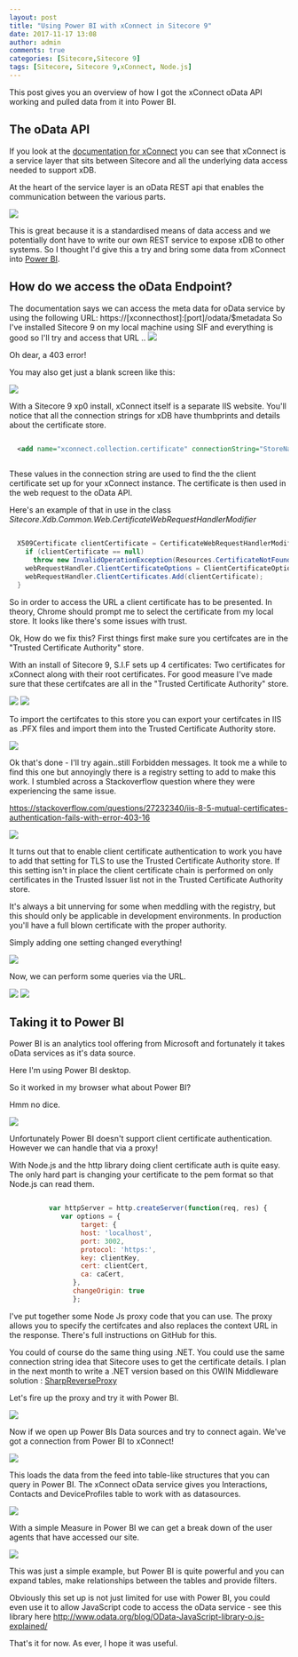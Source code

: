 ```yaml
---
layout: post
title: "Using Power BI with xConnect in Sitecore 9"
date: 2017-11-17 13:08
author: admin
comments: true
categories: [Sitecore,Sitecore 9]
tags: [Sitecore, Sitecore 9,xConnect, Node.js]
---
```


<span class="dropcap">T</span>his post gives you an overview of how I got the xConnect oData API working and pulled data from it into Power BI. 
<!-- more -->

<h2>The oData API </h2>
If you look at the <a href="https://doc.sitecore.net/developers/xp/xconnect/xconnect-overview/index.html" target="_new">documentation for xConnect</a> you can see that xConnect is a service layer that sits between Sitecore and all the underlying data access needed to support xDB.

At the heart of the service layer is an oData REST api that enables the communication between the various parts. 

<img src="/assets/img/xconnect-advanced.PNG"/>

This is great because it is a standardised means of data access and we potentially dont have to write our own REST service to expose xDB to other systems.
So I thought I'd give this a try and bring some data from xConnect into <a href="https://Power BI.microsoft.com/en-us/" target="_new">Power BI</a>.

<h2>How do we access the oData Endpoint?</h2>
The documentation says we can access the meta data for oData service by using the following URL: https://[xconnecthost]:[port]/odata/$metadata 
So I've installed Sitecore 9 on my local machine using SIF and everything is good so I'll try and access that URL ..

<img src="/assets/img/403.PNG"/>

Oh dear, a 403 error! 

You may also get just a blank screen like this:


<img src="/assets/img/blankscreen.PNG"/>

With a Sitecore 9 xp0 install, xConnect itself is a separate IIS website. You'll notice that all the connection strings for xDB have thumbprints and details about the certificate store.

``` xml

  <add name="xconnect.collection.certificate" connectionString="StoreName=My;StoreLocation=LocalMachine;FindType=FindByThumbprint;FindValue=53FA51C904F2B281811B44D08E86F69C324F6647" />
  
 ```
  
 These values in the connection string are used to find the the client certificate set up for your xConnect instance. The certificate is then used in the web request to the oData API.
  
 
 Here's an example of that in use in the class <i>Sitecore.Xdb.Common.Web.CertificateWebRequestHandlerModifier</i>
  
  ```csharp
  
    X509Certificate clientCertificate = CertificateWebRequestHandlerModifier.FindClientCertificate(this.StoreName, this.StoreLocation, this.FindType, this.FindValue);
      if (clientCertificate == null)
        throw new InvalidOperationException(Resources.CertificateNotFound);
      webRequestHandler.ClientCertificateOptions = ClientCertificateOption.Manual;
      webRequestHandler.ClientCertificates.Add(clientCertificate);
    }
  
```

So in order to access the URL a client certificate has to be presented. 
In theory, Chrome should prompt me to select the certificate from my local store. It looks like there's some issues with trust.


Ok, How do we fix this? First things first make sure you certifcates are in the "Trusted Certificate Authority" store. 

With an install of Sitecore 9, S.I.F sets up 4 certificates: Two certificates for xConnect along with their root certificates.
For good measure I've made sure that these certifcates are all in the "Trusted Certificate Authority" store. 


<img src="/assets/img/certs1.PNG"/>

<img src="/assets/img/certs2.PNG"/>

To import the certifcates to this store you can export your certifcates in IIS as .PFX files and import them into the Trusted Certificate Authority store.
 
<img src="/assets/img/import.PNG"/>


Ok that's done - I'll try again..still Forbidden messages. It took me a while to find this one but annoyingly there is a registry setting to add to make this work.
I stumbled across a Stackoverflow question where they were experiencing the same issue.

<a href="https://stackoverflow.com/questions/27232340/iis-8-5-mutual-certificates-authentication-fails-with-error-403-16">https://stackoverflow.com/questions/27232340/iis-8-5-mutual-certificates-authentication-fails-with-error-403-16</a>


<img src="/assets/img/registrysetting.PNG"/>

It turns out that to enable client certificate authentication to work you have to add that setting for TLS to use the Trusted Certificate Authority store.
If this setting isn't in place the client certificate chain is performed on only certificates in the Trusted Issuer list not in the Trusted Certificate Authority store.

It's always a bit unnerving for some when meddling with the registry, but this should only be applicable in development environments. 
In production you'll have a full blown certificate with the proper authority.

Simply adding one setting changed everything!


<img src="/assets/img/Odata.PNG"/>

Now, we can perform some queries via the URL.

<img src="/assets/img/certprompt.PNG"/>

<img src="/assets/img/interactions.PNG"/>


<h2>Taking it to Power BI</h2>

Power BI is an analytics tool offering from Microsoft and fortunately it takes oData services as it's data source.

Here I'm using Power BI desktop.

So it worked in my browser what about Power BI? 

Hmm no dice.

<img src="/assets/img/powerbi.PNG"/>

Unfortunately Power BI doesn't support client certificate authentication. 
However we can handle that via a proxy!

With Node.js and the http library doing client certificate auth is quite easy.
The only hard part is changing your certificate to the pem format so that Node.js can read them.

```javascript

          var httpServer = http.createServer(function(req, res) {
             var options = {
                  target: {
                  host: 'localhost',
                  port: 3002,
                  protocol: 'https:',
                  key: clientKey,
                  cert: clientCert,
                  ca: caCert,
                },
                changeOrigin: true
                };
```

I've put together some <a hre="https://github.com/ianjohngraham/xconnect-odata-proxy">Node Js proxy code</a> that you can use.
The proxy allows you to specify the certifcates and also replaces the context URL in the response.
There's full instructions on GitHub for this.

You could of course do the same thing using .NET. You could use the same connection string idea that Sitecore uses to get the certificate details.
I plan in the next month to write a .NET version based on this OWIN Middleware solution : <a href="https://github.com/SharpTools/SharpReverseProxy" target="_new">SharpReverseProxy</a>

Let's fire up the proxy and try it with Power BI.

<img src="/assets/img/xconnectproxy.PNG"/>

Now if we open up Power BIs Data sources and try to connect again. We've got a connection from Power BI to xConnect!

<img src="/assets/img/proxyresults.PNG"/>

This loads the data from the feed into table-like structures that you can query in Power BI.
The xConnect oData service gives you Interactions, Contacts and DeviceProfiles table to work with as datasources.


<img src="/assets/img/tables.PNG"/>

With a simple Measure in Power BI we can get a break down of the user agents that have accessed our site.

<img src="/assets/img/useragents.PNG"/>

This was just a simple example, but Power BI is quite powerful and you can expand tables, make relationships between the tables and provide filters.

Obviously this set up is not just limited for use with Power BI, you could even use it to allow JavaScript code to access the oData service - see this library here <a href="http://www.odata.org/blog/OData-JavaScript-library-o.js-explained/" target="_new">http://www.odata.org/blog/OData-JavaScript-library-o.js-explained/</a>

That's it for now. As ever, I hope it was useful.


